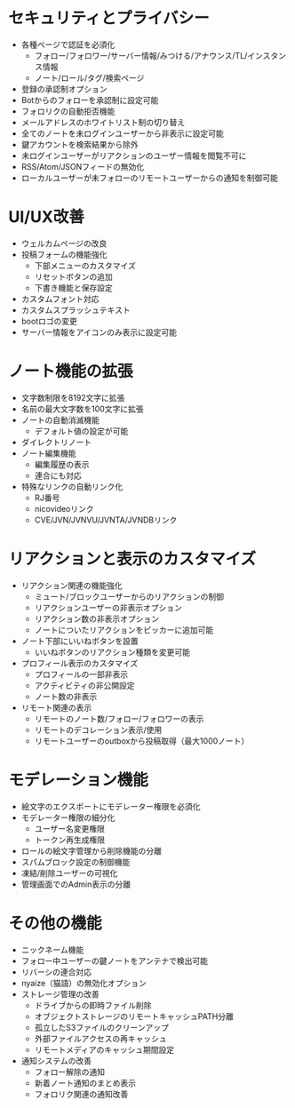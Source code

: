 # セキュリティとプライバシー
- 各種ページで認証を必須化
  - フォロー/フォロワー/サーバー情報/みつける/アナウンス/TL/インスタンス情報
  - ノート/ロール/タグ/検索ページ
- 登録の承認制オプション
- Botからのフォローを承認制に設定可能
- フォロリクの自動拒否機能
- メールアドレスのホワイトリスト制の切り替え
- 全てのノートを未ログインユーザーから非表示に設定可能
- 鍵アカウントを検索結果から除外
- 未ログインユーザーがリアクションのユーザー情報を閲覧不可に
- RSS/Atom/JSONフィードの無効化
- ローカルユーザーが未フォローのリモートユーザーからの通知を制御可能

# UI/UX改善
- ウェルカムページの改良
- 投稿フォームの機能強化
  - 下部メニューのカスタマイズ
  - リセットボタンの追加
  - 下書き機能と保存設定
- カスタムフォント対応
- カスタムスプラッシュテキスト
- bootロゴの変更
- サーバー情報をアイコンのみ表示に設定可能

# ノート機能の拡張
- 文字数制限を8192文字に拡張
- 名前の最大文字数を100文字に拡張
- ノートの自動消滅機能
  - デフォルト値の設定が可能
- ダイレクトリノート
- ノート編集機能
  - 編集履歴の表示
  - 連合にも対応
- 特殊なリンクの自動リンク化
  - RJ番号
  - nicovideoリンク
  - CVE/JVN/JVNVU/JVNTA/JVNDBリンク

# リアクションと表示のカスタマイズ
- リアクション関連の機能強化
  - ミュート/ブロックユーザーからのリアクションの制御
  - リアクションユーザーの非表示オプション
  - リアクション数の非表示オプション
  - ノートについたリアクションをピッカーに追加可能
- ノート下部にいいねボタンを設置
  - いいねボタンのリアクション種類を変更可能
- プロフィール表示のカスタマイズ
  - プロフィールの一部非表示
  - アクティビティの非公開設定
  - ノート数の非表示
- リモート関連の表示
  - リモートのノート数/フォロー/フォロワーの表示
  - リモートのデコレーション表示/使用
  - リモートユーザーのoutboxから投稿取得（最大1000ノート）

# モデレーション機能
- 絵文字のエクスポートにモデレーター権限を必須化
- モデレーター権限の細分化
  - ユーザー名変更権限
  - トークン再生成権限
- ロールの絵文字管理から削除機能の分離
- スパムブロック設定の制御機能
- 凍結/削除ユーザーの可視化
- 管理画面でのAdmin表示の分離

# その他の機能
- ニックネーム機能
- フォロー中ユーザーの鍵ノートをアンテナで検出可能
- リバーシの連合対応
- nyaize（猫語）の無効化オプション
- ストレージ管理の改善
  - ドライブからの即時ファイル削除
  - オブジェクトストレージのリモートキャッシュPATH分離
  - 孤立したS3ファイルのクリーンアップ
  - 外部ファイルアクセスの再キャッシュ
  - リモートメディアのキャッシュ期間設定
- 通知システムの改善
  - フォロー解除の通知
  - 新着ノート通知のまとめ表示
  - フォロリク関連の通知改善
